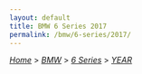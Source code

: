 ```yaml
---
layout: default
title: BMW 6 Series 2017
permalink: /bmw/6-series/2017/
---
```

[*Home*](/) > [*BMW*](/bmw/) > [*6 Series*](/bmw/6-series/) > [*YEAR*](/bmw/6-series/year/)

